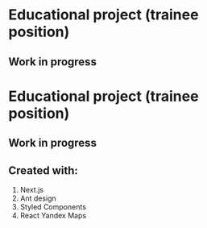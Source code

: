 # Educational project (trainee position)

## Work in progress

# Educational project (trainee position)

## Work in progress

## Created with:
1. Next.js
2. Ant design
3. Styled Components
4. React Yandex Maps 
